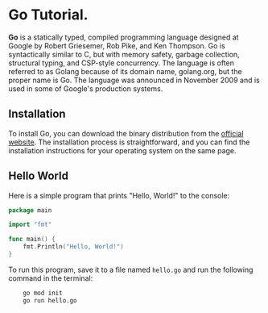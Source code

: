 # Go Tutorial.
<b>Go</b> is a statically typed, compiled programming language designed at Google by Robert Griesemer, Rob Pike, and Ken Thompson. Go is syntactically similar to C, but with memory safety, garbage collection, structural typing, and CSP-style concurrency. The language is often referred to as Golang because of its domain name, golang.org, but the proper name is Go. The language was announced in November 2009 and is used in some of Google's production systems. 

## Installation
To install Go, you can download the binary distribution from the [official website](https://golang.org/dl/). The installation process is straightforward, and you can find the installation instructions for your operating system on the same page.

## Hello World
Here is a simple program that prints "Hello, World!" to the console:
```go
package main

import "fmt"

func main() {
    fmt.Println("Hello, World!")
}
```

To run this program, save it to a file named `hello.go` and run the following command in the terminal:

```bash
    go mod init
    go run hello.go
```